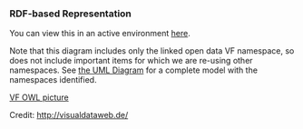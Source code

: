 ### RDF-based Representation

You can view this in an active environment [here](http://www.visualdataweb.de/webvowl/#iri=https://raw.githubusercontent.com/valueflows/valueflows/master/release-doc-in-process/all_vf.TTL).

Note that this diagram includes only the linked open data VF namespace, so does not include important items for which we are re-using other namespaces.  See [the UML Diagram](https://valueflo.ws/specification/diagrams/uml.html) for a complete model with the namespaces identified.

[VF OWL picture](http://mikorizal.org/all-vf-vowl.svg)

Credit: http://visualdataweb.de/
